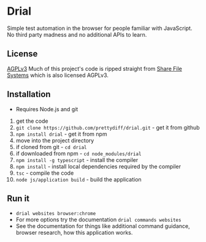 # Drial
Simple test automation in the browser for people familiar with JavaScript.  No third party madness and no additional APIs to learn.

## License
[AGPLv3](LICENSE)
Much of this project's code is ripped straight from [Share File Systems](https://github.com/prettydiff/share-file-systems) which is also licensed AGPLv3.

## Installation

* Requires Node.js and git

1. get the code
  1. `git clone https://github.com/prettydiff/drial.git` - get it from github
  1. `npm install drial` - get it from npm
1. move into the project directory
  1. if cloned from git - `cd drial`
  1. if downloaded from npm - `cd node_modules/drial`
1. `npm install -g typescript` - install the compiler
1. `npm install` - install local dependencies required by the compiler
1. `tsc` - compile the code
1. `node js/application build` - build the application

## Run it

* `drial websites browser:chrome`
* For more options try the documentation `drial commands websites`
* See the documentation for things like additional command guidance, browser research, how this application works.